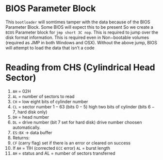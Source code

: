 # BIOS Parameter Block
This `bootloader` will somtimes tamper with the data because of the BIOS Parameter Block. Some BIOS will expect this to be present
So we create a `BIOS` Parameter block for `jmp short 3C nop`. This is required to jump over the disk format information. This is required even in Non$-$bootable volumes (required as JMP in both Windows and OSX).
Without the above jump, BIOS will attempt to load the data that isn't a code

# Reading from CHS (Cylindrical Head Sector)
1. `AH` = $02\text{H}$
2. `AL` = number of sectors to read
3. `CH` = low eight bits of cylinder number
4. `CL` = sector number $1-63$ (bits $0-5$) high two bits of cylinder (bits $6-7$, hard disk only)
5. `DH` = head number
6. `DL` = drive number (bit $7$ set for hard disk) drive number choosen automatically.
7. `ES:BX` -> data buffer
8. Returns:
9. `CF` (carry flag) set if there is an error or cleared on success
10. If `AH` = $11\text{H}$ (corrected `ECC` error) `AL` = burst length
11. `AH` = status and AL = number of sectors transferred